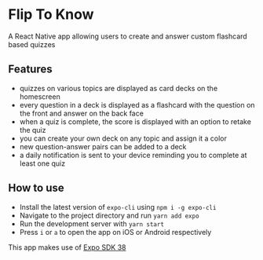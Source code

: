 # Flip To Know
A React Native app allowing users to create and answer custom flashcard based quizzes

## Features
- quizzes on various topics are displayed as card decks on the homescreen
- every question in a deck is displayed as a flashcard with the question on the front and answer on the back face
- when a quiz is complete, the score is displayed with an option to retake the quiz
- you can create your own deck on any topic and assign it a color
- new question-answer pairs can be added to a deck
- a daily notification is sent to your device reminding you to complete at least one quiz

## How to use
- Install the latest version of `expo-cli` using `npm i -g expo-cli`
- Navigate to the project directory and run `yarn add expo`
- Run the development server with `yarn start`
- Press `i` or `a` to open the app on iOS or Android respectively


This app makes use of [Expo SDK 38](https://dev.to/expo/expo-sdk-38-is-now-available-5aa0) 
